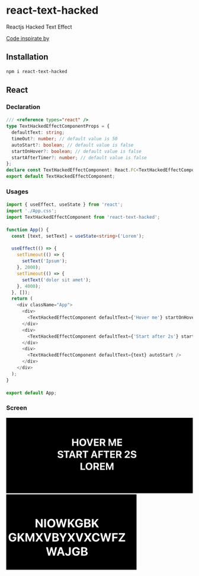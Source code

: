 # react-text-hacked

Reactjs Hacked Text Effect

[Code inspirate by](https://codepen.io/Hyperplexed/pen/rNrJgrd)

## Installation

```sh
npm i react-text-hacked
```

## React

### Declaration

```typescript
/// <reference types="react" />
type TextHackedEffectComponentProps = {
  defaultText: string;
  timeOut?: number; // default value is 50
  autoStart?: boolean; // default value is false
  startOnHover?: boolean; // default value is false
  startAfterTimer?: number; // default value is false
};
declare const TextHackedEffectComponent: React.FC<TextHackedEffectComponentProps>;
export default TextHackedEffectComponent;
```

### Usages

```typescript
import { useEffect, useState } from 'react';
import './App.css';
import TextHackedEffectComponent from 'react-text-hacked';

function App() {
  const [text, setText] = useState<string>('Lorem');

  useEffect(() => {
    setTimeout(() => {
      setText('Ipsum');
    }, 2000);
    setTimeout(() => {
      setText('dolor sit amet');
    }, 4000);
  }, []);
  return (
    <div className="App">
      <div>
        <TextHackedEffectComponent defaultText={'Hover me'} startOnHover />
      </div>
      <div>
        <TextHackedEffectComponent defaultText={'Start after 2s'} startAfterTimer={2000} />
      </div>
      <div>
        <TextHackedEffectComponent defaultText={text} autoStart />
      </div>
    </div>
  );
}

export default App;
```

### Screen

![Screen example 2](screen2.png)
![Screen example](screen.png)
